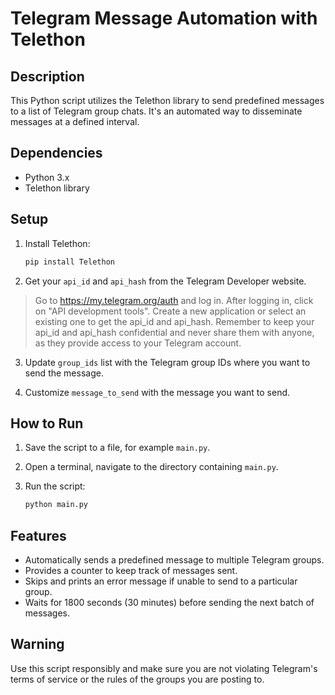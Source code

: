 # Telegram Message Automation with Telethon

## Description

This Python script utilizes the Telethon library to send predefined messages to a list of Telegram group chats. It's an automated way to disseminate messages at a defined interval.

## Dependencies

- Python 3.x
- Telethon library

## Setup

1. Install Telethon:

    ```bash
    pip install Telethon
    ```

2. Get your `api_id` and `api_hash` from the Telegram Developer website.
> Go to https://my.telegram.org/auth and log in.
> After logging in, click on "API development tools".
> Create a new application or select an existing one to get the api_id and api_hash.
> Remember to keep your api_id and api_hash confidential and never share them with anyone, as they provide access to your Telegram account.

3. Update `group_ids` list with the Telegram group IDs where you want to send the message.

4. Customize `message_to_send` with the message you want to send.

## How to Run

1. Save the script to a file, for example `main.py`.

2. Open a terminal, navigate to the directory containing `main.py`.

3. Run the script:

    ```bash
    python main.py
    ```

## Features

- Automatically sends a predefined message to multiple Telegram groups.
- Provides a counter to keep track of messages sent.
- Skips and prints an error message if unable to send to a particular group.
- Waits for 1800 seconds (30 minutes) before sending the next batch of messages.

## Warning

Use this script responsibly and make sure you are not violating Telegram's terms of service or the rules of the groups you are posting to.

